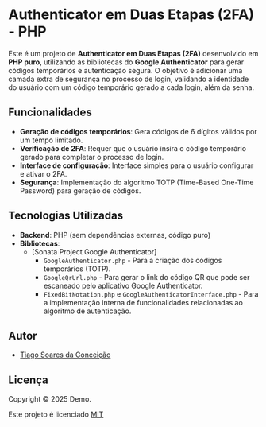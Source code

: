 # Authenticator em Duas Etapas (2FA) - PHP

Este é um projeto de **Authenticator em Duas Etapas (2FA)** desenvolvido em **PHP puro**, utilizando as bibliotecas do **Google Authenticator** para gerar códigos temporários e autenticação segura. O objetivo é adicionar uma camada extra de segurança no processo de login, validando a identidade do usuário com um código temporário gerado a cada login, além da senha.


## Funcionalidades

- **Geração de códigos temporários**: Gera códigos de 6 dígitos válidos por um tempo limitado.
- **Verificação de 2FA**: Requer que o usuário insira o código temporário gerado para completar o processo de login.
- **Interface de configuração**: Interface simples para o usuário configurar e ativar o 2FA.
- **Segurança**: Implementação do algoritmo TOTP (Time-Based One-Time Password) para geração de códigos.

## Tecnologias Utilizadas

- **Backend**: PHP (sem dependências externas, código puro)
- **Bibliotecas**: 
  - [Sonata Project Google Authenticator]
    - `GoogleAuthenticator.php` - Para a criação dos códigos temporários (TOTP).
    - `GoogleQrUrl.php` - Para gerar o link do código QR que pode ser escaneado pelo aplicativo Google Authenticator.
    - `FixedBitNotation.php` e `GoogleAuthenticatorInterface.php` - Para a implementação interna de funcionalidades relacionadas ao algoritmo de autenticação.
  
##

## Autor

- [Tiago Soares da Conceição](https://www.linkedin.com/in/tsgo27/)



## Licença
Copyright © 2025 Demo.

Este projeto é licenciado [MIT](https://choosealicense.com/licenses/mit/)


